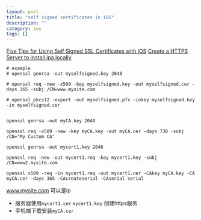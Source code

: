 ```yaml
---
layout: post
title: "self signed certificates in iOS"
description: ""
category: ios
tags: []
---
```


[Five Tips for Using Self Signed SSL Certificates with iOS](http://blog.httpwatch.com/2013/12/12/five-tips-for-using-self-signed-ssl-certificates-with-ios/)
[Create a HTTPS Server to install ipa locally](https://github.com/bumaociyuan/zxIpaServer)


```
# example 
# openssl genrsa -out myselfsigned.key 2048

# openssl req -new -x509 -key myselfsigned.key -out myselfsigned.cer -days 365 -subj /CN=www.mysite.com

# openssl pkcs12 -export -out myselfsigned.pfx -inkey myselfsigned.key -in myselfsigned.cer
```
```

openssl genrsa -out myCA.key 2048

openssl req -x509 -new -key myCA.key -out myCA.cer -days 730 -subj /CN="My Custom CA"

openssl genrsa -out mycert1.key 2048

openssl req -new -out mycert1.req -key mycert1.key -subj /CN=www2.mysite.com

openssl x509 -req -in mycert1.req -out mycert1.cer -CAkey myCA.key -CA myCA.cer -days 365 -CAcreateserial -CAserial serial
```
www.mysite.com 可以是ip

* 服务器使用`mycert1.cer` `mycert1.key` 创建https服务
* 手机端下载安装`myCA.cer`

